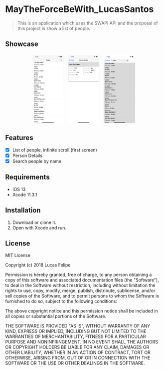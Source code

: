 # MayTheForceBeWith_LucasSantos
> This is an application which uses the SWAPI API and the proposal of this project is show a list of people.

## Showcase
<p align="center">
<img src="showcase/list.png" align="center" hspace="5" vspace="5" width="20%" height="20%">
<img src="showcase/detail.png" align="center" hspace="5" vspace="5" width="20%" height="20%">
<img src="showcase/search.png" align="center" hspace="5" vspace="5" width="20%" height="20%">
</p>

## Features
- [x] List of people, infinite scroll (first screen)
- [x] Person Details
- [x] Search people by name

## Requirements
- iOS 13
- Xcode 11.3.1

## Installation
1. Download or clone it.
2. Open with Xcode and run.

## License

MIT License

Copyright (c) 2018 Lucas Felipe

Permission is hereby granted, free of charge, to any person obtaining a copy
of this software and associated documentation files (the "Software"), to deal
in the Software without restriction, including without limitation the rights
to use, copy, modify, merge, publish, distribute, sublicense, and/or sell
copies of the Software, and to permit persons to whom the Software is
furnished to do so, subject to the following conditions:

The above copyright notice and this permission notice shall be included in all
copies or substantial portions of the Software.

THE SOFTWARE IS PROVIDED "AS IS", WITHOUT WARRANTY OF ANY KIND, EXPRESS OR
IMPLIED, INCLUDING BUT NOT LIMITED TO THE WARRANTIES OF MERCHANTABILITY,
FITNESS FOR A PARTICULAR PURPOSE AND NONINFRINGEMENT. IN NO EVENT SHALL THE
AUTHORS OR COPYRIGHT HOLDERS BE LIABLE FOR ANY CLAIM, DAMAGES OR OTHER
LIABILITY, WHETHER IN AN ACTION OF CONTRACT, TORT OR OTHERWISE, ARISING FROM,
OUT OF OR IN CONNECTION WITH THE SOFTWARE OR THE USE OR OTHER DEALINGS IN THE
SOFTWARE.
